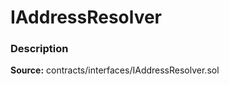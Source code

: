 # IAddressResolver

### Description <a id="description"></a>

**Source:** contracts/interfaces/IAddressResolver.sol

